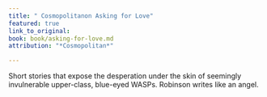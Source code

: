 ```yaml
---
title: " Cosmopolitanon Asking for Love"
featured: true
link_to_original: 
book: book/asking-for-love.md
attribution: "*Cosmopolitan*"

---
```

Short stories that expose the desperation under the skin of seemingly invulnerable upper-class, blue-eyed WASPs. Robinson writes like an angel.